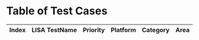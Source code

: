 # Table of Test Cases

| Index | LISA TestName | Priority | Platform | Category | Area  |
| ----- | :------------ | -------: | :------: | :------: | :---: |

[//]: <In the format of LISAv2 if applicable>